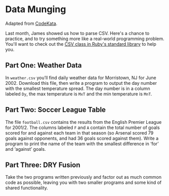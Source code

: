 # Data Munging

Adapted from [CodeKata](http://codekata.pragprog.com/2007/01/kata_four_data_.html).

Last month, James showed us how to parse CSV. Here's a chance to practice, and to try something more like a real-world programming problem. You'll want to check out the [CSV class in Ruby's standard library](http://ruby-doc.org/stdlib-1.9.2/libdoc/csv/rdoc/CSV.html) to help you.

## Part One: Weather Data

In `weather.csv` you’ll find daily weather data for Morristown, NJ for June 2002. Download this file, then write a program to output the day number with the smallest temperature spread. The day number is in a column labeled `Dy`, the max temperature is `MxT` and the min temperature is `MnT`.

## Part Two: Soccer League Table

The file `football.csv` contains the results from the English Premier League for 2001/2. The columns labeled `F` and `A` contain the total number of goals scored for and against each team in that season (so Arsenal scored 79 goals against opponents, and had 36 goals scored against them). Write a program to print the name of the team with the smallest difference in ‘for’ and ‘against’ goals.

## Part Three: DRY Fusion

Take the two programs written previously and factor out as much common code as possible, leaving you with two smaller programs and some kind of shared functionality.